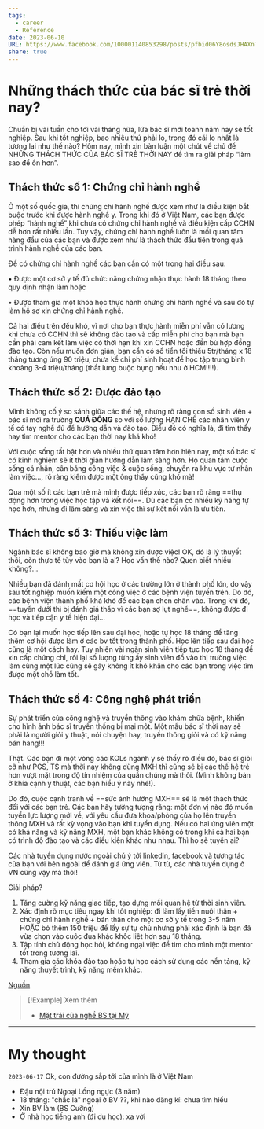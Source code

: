 ```yaml
---
tags:
  - career
  - Reference
date: 2023-06-10
URL: https://www.facebook.com/100001140853298/posts/pfbid06Y8osdsJHAXnTjFjEtjPaSW2aMZGcjSuC2c6LL57RYeBYAe8EALm7PzaWcBP1LJ5l/
share: true
---
```


# Những thách thức của bác sĩ trẻ thời nay?

Chuẩn bị vài tuần cho tới vài tháng nữa, lứa bác sĩ mới toanh năm nay sẽ tốt nghiệp. Sau khi tốt nghiệp, bao nhiêu thứ phải lo, trong đó cái lo nhất là tương lai như thế nào? Hôm nay, mình xin bàn luận một chút về chủ đề NHỮNG THÁCH THỨC CỦA BÁC SĨ TRẺ THỜI NAY để tìm ra giải pháp “làm sao để ổn hơn”.

## Thách thức số 1: Chứng chỉ hành nghề

Ở một số quốc gia, thi chứng chỉ hành nghề được xem như là điều kiện bắt buộc trước khi được hành nghề y. Trong khi đó ở Việt Nam, các bạn được phép “hành nghề” khi chưa có chứng chỉ hành nghề và điều kiện cấp CCHN dễ hơn rất nhiều lần. Tuy vậy, chứng chỉ hành nghề luôn là mối quan tâm hàng đầu của các bạn và được xem như là thách thức đầu tiên trong quá trình hành nghề của các bạn.

Để có chứng chỉ hành nghề các bạn cần có một trong hai điều sau:

• Được một cơ sở y tế đủ chức năng chứng nhận thực hành 18 tháng theo quy định nhận làm hoặc

• Được tham gia một khóa học thực hành chứng chỉ hành nghề và sau đó tự làm hồ sơ xin chứng chỉ hành nghề.

Cả hai điều trên đều khó, vì nơi cho bạn thực hành miễn phí vẫn có lương khi chưa có CCHN thì sẽ không đào tạo và cấp miễn phí cho bạn mà bạn cần phải cam kết làm việc có thời hạn khi xin CCHN hoặc đền bù hợp đồng đào tạo. Còn nếu muốn đơn giản, bạn cần có số tiền tối thiểu 5tr/tháng x 18 tháng tương ứng 90 triệu, chưa kể chi phí sinh hoạt để học tập trung bình khoảng 3-4 triệu/tháng (thắt lưng buộc bụng nếu như ở HCM!!!!).

## Thách thức số 2: Được đào tạo

Mình không cố ý so sánh giữa các thế hệ, nhưng rõ ràng con số sinh viên + bác sĩ mới ra trường **QUÁ ĐÔNG** so với số lượng HẠN CHẾ các nhân viên y tế có tay nghề đủ để hướng dẫn và đào tạo. Điều đó có nghĩa là, đi tìm thầy hay tìm mentor cho các bạn thời nay khá khó!

Với cuộc sống tất bật hơn và nhiều thứ quan tâm hơn hiện nay, một số bác sĩ có kinh nghiệm sẽ ít thời gian hướng dẫn lâm sàng hơn. Họ quan tâm cuộc sống cá nhân, cân bằng công việc & cuộc sống, chuyển ra khu vực tư nhân làm việc…, rõ ràng kiếm được một ông thầy cũng khó mà!

Qua một số ít các bạn trẻ mà mình được tiếp xúc, các bạn rõ ràng ==thụ động hơn trong việc học tập và kết nối==. Dù các bạn có nhiều kỹ năng tự học hơn, nhưng đi lâm sàng và xin việc thì sự kết nối vẫn là ưu tiên.

## Thách thức số 3: Thiếu việc làm

Ngành bác sĩ không bao giờ mà không xin được việc! OK, đó là lý thuyết thôi, còn thực tế tùy vào bạn là ai? Học vấn thế nào? Quen biết nhiều không?...

Nhiều bạn đã đánh mất cơ hội học ở các trường lớn ở thành phố lớn, do vậy sau tốt nghiệp muốn kiếm một công việc ở các bệnh viện tuyến trên. Do đó, các bệnh viện thành phố khá khó để các bạn chen chân vào. Trong khi đó, ==tuyến dưới thì bị đánh giá thấp vì các bạn sợ lụt nghề==, không được đi học và tiếp cận y tế hiện đại…

Có bạn lại muốn học tiếp lên sau đại học, hoặc tự học 18 tháng để tăng thêm cơ hội được làm ở các bv tốt trong thành phố. Học lên tiếp sau đại học cũng là một cách hay. Tuy nhiên vài ngàn sinh viên tiếp tục học 18 tháng để xin cấp chứng chỉ, rồi lại số lượng từng ấy sinh viên đổ vào thị trường việc làm cùng một lúc cũng sẽ gây không ít khó khăn cho các bạn trong việc tìm được một chỗ làm tốt.

## Thách thức số 4: Công nghệ phát triển

Sự phát triển của công nghệ và truyền thông vào khám chữa bệnh, khiến cho hình ảnh bác sĩ truyền thống bị mai một. Một mẫu bác sĩ thời nay sẽ phải là người giỏi y thuật, nói chuyện hay, truyền thông giỏi và có kỹ năng bán hàng!!!

Thật. Các bạn đi một vòng các KOLs ngành y sẽ thấy rõ điều đó, bác sĩ giỏi cỡ như PGS, TS mà thời nay không dùng MXH thì cũng sẽ bị các thế hệ trẻ hơn vượt mặt trong độ tín nhiệm của quần chúng mà thôi. (Mình không bàn ở khía cạnh y thuật, các bạn hiểu ý này nhé!).

Do đó, cuộc cạnh tranh về ==sức ảnh hưởng MXH== sẽ là một thách thức đối với các bạn trẻ. Các bạn hãy tưởng tượng rằng: một đơn vị nào đó muốn tuyển lực lượng mới về, với yêu cầu đưa khoa/phòng của họ lên truyền thông MXH và rất kỳ vọng vào bạn khi tuyển dụng. Nếu có hai ứng viên một có khả năng và kỹ năng MXH, một bạn khác không có trong khi cả hai bạn có trình độ đào tạo và các điều kiện khác như nhau. Thì họ sẽ tuyển ai?

Các nhà tuyển dụng nước ngoài chú ý tới linkedin, facebook và tương tác của bạn với bên ngoài để đánh giá ứng viên. Từ từ, các nhà tuyển dụng ở VN cũng vậy mà thôi!

Giải pháp?

1. Tăng cường kỹ năng giao tiếp, tạo dựng mối quan hệ từ thời sinh viên.
2. Xác định rõ mục tiêu ngay khi tốt nghiệp: đi làm lấy tiền nuôi thân + chứng chỉ hành nghề + bán thân cho một cơ sở y tế trong 3-5 năm HOẶC bỏ thêm 150 triệu để lấy sự tự chủ nhưng phải xác định là bạn đã vừa chọn vào cuộc đua khác khốc liệt hơn sau 18 tháng.
3. Tập tính chủ động học hỏi, không ngại việc để tìm cho mình một mentor tốt trong tương lai.
4. Tham gia các khóa đào tạo hoặc tự học cách sử dụng các nền tảng, kỹ năng thuyết trình, kỹ năng mềm khác.

[Nguồn](https://www.facebook.com/100001140853298/posts/pfbid06Y8osdsJHAXnTjFjEtjPaSW2aMZGcjSuC2c6LL57RYeBYAe8EALm7PzaWcBP1LJ5l/)

> [!Example] Xem thêm
> - [Mặt trái của nghề BS tại Mỹ](./M%E1%BA%B7t%20tr%C3%A1i%20c%E1%BB%A7a%20ngh%E1%BB%81%20BS%20t%E1%BA%A1i%20M%E1%BB%B9.md)

---
# My thought
`2023-06-17`
Ok, con đường sắp tới của mình là ở Việt Nam
- Đậu nội trú Ngoại Lồng ngực (3 năm)
- 18 tháng: "chắc là" ngoại ở BV ??, khi nào đăng kí: chưa tìm hiểu
- Xin BV làm (BS Cường)
- Ở nhà học tiếng anh (đi du học): xa vời

